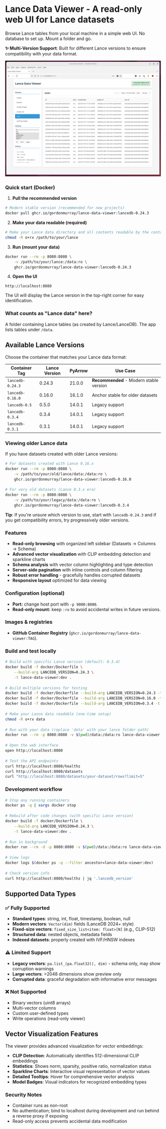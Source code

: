 

# Lance Data Viewer - A read-only web UI for Lance datasets

Browse Lance tables from your local machine in a simple web UI. No database to set up. Mount a folder and go.

**✨ Multi-Version Support**: Built for different Lance versions to ensure compatibility with your data format.

![Lance Data Viewer Screenshot](lance_data_viewer_screenshot.png)

### Quick start (Docker)

1. **Pull the recommended version**

```bash
# Modern stable version (recommended for new projects)
docker pull ghcr.io/gordonmurray/lance-data-viewer:lancedb-0.24.3
```

2. **Make your data readable (required)**

```bash
# Make your Lance data directory and all contents readable by the container
chmod -R o+rx /path/to/your/lance
```

3. **Run (mount your data)**

```bash
docker run --rm -p 8080:8080 \
    -v /path/to/your/lance:/data:ro \
    ghcr.io/gordonmurray/lance-data-viewer:lancedb-0.24.3
```

4. **Open the UI**

```
http://localhost:8080
```

The UI will display the Lance version in the top-right corner for easy identification.

### What counts as "Lance data" here?

A folder containing Lance tables (as created by Lance/LanceDB). The app lists tables under `/data`.

## Available Lance Versions

Choose the container that matches your Lance data format:

| Container Tag | Lance Version | PyArrow | Use Case |
|--------------|---------------|---------|----------|
| `lancedb-0.24.3` | 0.24.3 | 21.0.0 | **Recommended** - Modern stable version |
| `lancedb-0.16.0` | 0.16.0 | 16.1.0 | Anchor stable for older datasets |
| `lancedb-0.5` | 0.5.0 | 14.0.1 | Legacy support |
| `lancedb-0.3.4` | 0.3.4 | 14.0.1 | Legacy support |
| `lancedb-0.3.1` | 0.3.1 | 14.0.1 | Legacy support |

### Viewing older Lance data

If you have datasets created with older Lance versions:

```bash
# For datasets created with Lance 0.16.x
docker run --rm -p 8080:8080 \
    -v /path/to/your/old/lance/data:/data:ro \
    ghcr.io/gordonmurray/lance-data-viewer:lancedb-0.16.0

# For very old datasets (Lance 0.3.x era)
docker run --rm -p 8080:8080 \
    -v /path/to/your/legacy/data:/data:ro \
    ghcr.io/gordonmurray/lance-data-viewer:lancedb-0.3.4
```

**Tip**: If you're unsure which version to use, start with `lancedb-0.24.3` and if you get compatibility errors, try progressively older versions.

### Features

- **Read-only browsing** with organized left sidebar (Datasets → Columns → Schema)
- **Advanced vector visualization** with CLIP embedding detection and sparkline charts
- **Schema analysis** with vector column highlighting and type detection
- **Server-side pagination** with inline controls and column filtering
- **Robust error handling** - gracefully handles corrupted datasets
- **Responsive layout** optimized for data viewing

### Configuration (optional)

- **Port:** change host port with `-p 9000:8080`.
- **Read-only mount:** keep `:ro` to avoid accidental writes in future versions.

### Images & registries

- **GitHub Container Registry** (`ghcr.io/gordonmurray/lance-data-viewer:TAG`).

### Build and test locally

```bash
# Build with specific Lance version (default: 0.3.4)
docker build -f docker/Dockerfile \
    --build-arg LANCEDB_VERSION=0.24.3 \
    -t lance-data-viewer:dev .

# Build multiple versions for testing
docker build -f docker/Dockerfile --build-arg LANCEDB_VERSION=0.24.3 -t lance-data-viewer:lancedb-0.24.3 .
docker build -f docker/Dockerfile --build-arg LANCEDB_VERSION=0.16.0 -t lance-data-viewer:lancedb-0.16.0 .
docker build -f docker/Dockerfile --build-arg LANCEDB_VERSION=0.3.4 -t lance-data-viewer:lancedb-0.3.4 .

# Make your Lance data readable (one-time setup)
chmod -R o+rx data

# Run with your data (replace 'data' with your lance folder path)
docker run --rm -p 8080:8080 -v $(pwd)/data:/data:ro lance-data-viewer:dev

# Open the web interface
open http://localhost:8080

# Test the API endpoints
curl http://localhost:8080/healthz
curl http://localhost:8080/datasets
curl "http://localhost:8080/datasets/your-dataset/rows?limit=5"
```

### Development workflow

```bash
# Stop any running containers
docker ps -q | xargs docker stop

# Rebuild after code changes (with specific Lance version)
docker build -f docker/Dockerfile \
    --build-arg LANCEDB_VERSION=0.24.3 \
    -t lance-data-viewer:dev .

# Run in background
docker run --rm -d -p 8080:8080 -v $(pwd)/data:/data:ro lance-data-viewer:dev

# View logs
docker logs $(docker ps -q --filter ancestor=lance-data-viewer:dev)

# Check version info
curl http://localhost:8080/healthz | jq '.lancedb_version'
```

## Supported Data Types

### ✅ Fully Supported
- **Standard types**: string, int, float, timestamp, boolean, null
- **Modern vectors**: `Vector(dim)` fields (LanceDB 2024+ style)
- **Fixed-size vectors**: `fixed_size_list<item: float>[N]` (e.g., CLIP-512)
- **Structured data**: nested objects, metadata fields
- **Indexed datasets**: properly created with IVF/HNSW indexes

### ⚠️ Limited Support
- **Legacy vectors**: `pa.list_(pa.float32(), dim)` - schema only, may show corruption warnings
- **Large vectors**: >2048 dimensions show preview only
- **Corrupted data**: graceful degradation with informative error messages

### ❌ Not Supported
- Binary vectors (uint8 arrays)
- Multi-vector columns
- Custom user-defined types
- Write operations (read-only viewer)

## Vector Visualization Features

The viewer provides advanced visualization for vector embeddings:

- **CLIP Detection**: Automatically identifies 512-dimensional CLIP embeddings
- **Statistics**: Shows norm, sparsity, positive ratio, normalization status
- **Sparkline Charts**: Interactive visual representation of vector values
- **Detailed Tooltips**: Hover for comprehensive vector analysis
- **Model Badges**: Visual indicators for recognized embedding types

### Security Notes

- Container runs as non-root
- No authentication; bind to localhost during development and run behind a reverse proxy if exposing
- Read-only access prevents accidental data modification